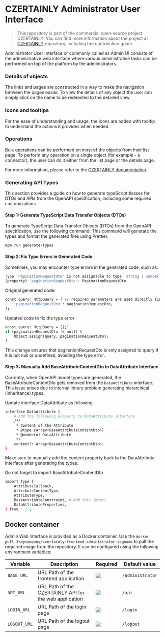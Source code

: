 # CZERTAINLY Administrator User Interface

> This repository is part of the commercial open-source project CZERTAINLY. You can find more information about the project at [CZERTAINLY](https://github.com/3KeyCompany/CZERTAINLY) repository, including the contribution guide.

Administrator User Interface or commonly called as Admin UI consists of the administrative web interface where various administrative tasks can be performed on top of the platform by the administrators.

### Details of objects

The links and pages are constructed in a way to make the navigation between the pages easier. To view the details of any object the user can simply click on the name to be redirected to the detailed view.

### Icons and tooltips

For the ease of understanding and usage, the icons are added with tooltip to understand the actions it provides when needed.

### Operations

Bulk operations can be performed on most of the objects from their list page. To perform any operation on a single object (for example - a connector), the user can do it either from the list page or the details page.

For more information, please refer to the [CZERTAINLY documentation](https://docs.czertainly.com).

### Generating API Types

This section provides a guide on how to generate typeScript tlasses for DTOs and APIs from the OpenAPI specification, including some required customizations

#### Step 1: Generate TypeScript Data Transfer Objects (DTOs)

To generate TypeScript Data Transfer Objects (DTOs) from the OpenAPI specification, use the following command. This command will generate the types and format the generated files using Prettier.

```sh
npm run generate-types
```

#### Step 2: Fix Type Errors in Generated Code

Sometimes, you may encounter type errors in the generated code, such as:

```sh
Type 'PaginationRequestDto' is not assignable to type 'string | number | boolean | (string | number | boolean)[]'.ts(2322)
(property) 'paginationRequestDto': PaginationRequestDto
```

Original generated code:

```sh
const query: HttpQuery = { // required parameters are used directly since they are already checked by throwIfNullOrUndefined
    'paginationRequestDto': paginationRequestDto,
};
```

Updated code to fix the type error:

```sh
const query: HttpQuery = {};`
if (paginationRequestDto != null) {
    Object.assign(query, paginationRequestDto);
}
```

This change ensures that paginationRequestDto is only assigned to query if it is not null or undefined, avoiding the type error.

#### Step 3: Manually Add BaseAttributeContentDto to DataAttribute Interface

Currently, when OpenAPI model types are generated, the BaseAttributeContentDto gets removed from the `DataAttribute` interface. This issue arises due to internal library problem generating hierarchical (inheritance) types.

Update interface DataAttribute as following

```sh
interface DataAttribute {
    # Add the following property to DataAttribute interface
    /**
     * Content of the Attribute
     * @type {Array<BaseAttributeContentDto>}
     * @memberof DataAttribute
     */
    content?: Array<BaseAttributeContentDto>;
}
```

Make sure to manually add the content property back to the DataAttribute interface after generating the types.

Do not forget to import BaseAttributeContentDto

```sh
import type {
    AttributeCallback,
    AttributeContentType,
    AttributeType,
    BaseAttributeConstraint, # Add this import
    DataAttributeProperties,
} from './';
```

## Docker container

Admin Web Interface is provided as a Docker container. Use the `docker pull 3keycompany/czertainly-frontend-administrator:tagname` to pull the required image from the repository. It can be configured using the following environment variables:

| Variable     | Description                                            | Required                                      | Default value    |
| ------------ | ------------------------------------------------------ | --------------------------------------------- | ---------------- |
| `BASE_URL`   | URL Path of the frontend application                   | ![](https://img.shields.io/badge/-NO-red.svg) | `/administrator` |
| `API_URL`    | URL Path of the CZERTAINLY API for the web application | ![](https://img.shields.io/badge/-NO-red.svg) | `/api`           |
| `LOGIN_URL`  | URL Path of the login page                             | ![](https://img.shields.io/badge/-NO-red.svg) | `/login`         |
| `LOGOUT_URL` | URL Path of the logout page                            | ![](https://img.shields.io/badge/-NO-red.svg) | `/logout`        |
